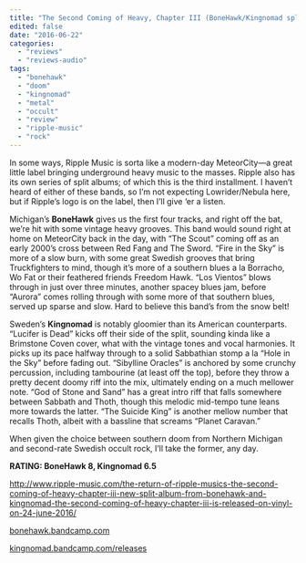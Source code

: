```yaml
---
title: "The Second Coming of Heavy, Chapter III (BoneHawk/Kingnomad split)"
edited: false
date: "2016-06-22"
categories:
  - "reviews"
  - "reviews-audio"
tags:
  - "bonehawk"
  - "doom"
  - "kingnomad"
  - "metal"
  - "occult"
  - "review"
  - "ripple-music"
  - "rock"
---
```


In some ways, Ripple Music is sorta like a modern-day MeteorCity—a great little label bringing underground heavy music to the masses. Ripple also has its own series of split albums; of which this is the third installment. I haven’t heard of either of these bands, so I’m not expecting Lowrider/Nebula here, but if Ripple’s logo is on the label, then I’ll give ‘er a listen.

Michigan’s **BoneHawk** gives us the first four tracks, and right off the bat, we’re hit with some vintage heavy grooves. This band would sound right at home on MeteorCity back in the day, with “The Scout” coming off as an early 2000’s cross between Red Fang and The Sword. “Fire in the Sky” is more of a slow burn, with some great Swedish grooves that bring Truckfighters to mind, though it’s more of a southern blues a la Borracho, Wo Fat or their feathered friends Freedom Hawk. “Los Vientos” blows through in just over three minutes, another spacey blues jam, before “Aurora” comes rolling through with some more of that southern blues, served up sparse and slow. Hard to believe this band’s from the snow belt!

Sweden’s **Kingnomad** is notably gloomier than its American counterparts. “Lucifer is Dead” kicks off their side of the split, sounding kinda like a Brimstone Coven cover, what with the vintage tones and vocal harmonies. It picks up its pace halfway through to a solid Sabbathian stomp a la “Hole in the Sky” before fading out. “Sibylline Oracles” is anchored by some crunchy percussion, including tambourine (at least off the top), before they throw a pretty decent doomy riff into the mix, ultimately ending on a much mellower note. “God of Stone and Sand” has a great intro riff that falls somewhere between Sabbath and Thoth, though this melodic mid-tempo tune leans more towards the latter. “The Suicide King” is another mellow number that recalls Thoth, albeit with a bassline that screams “Planet Caravan.”

When given the choice between southern doom from Northern Michigan and second-rate Swedish occult rock, I’ll take the former, any day.

**RATING: BoneHawk 8, Kingnomad 6.5**

http://www.ripple-music.com/the-return-of-ripple-musics-the-second-coming-of-heavy-chapter-iii-new-split-album-from-bonehawk-and-kingnomad-the-second-coming-of-heavy-chapter-iii-is-released-on-vinyl-on-24-june-2016/

[bonehawk.bandcamp.com](https://bonehawk.bandcamp.com/)

[kingnomad.bandcamp.com/releases](https://kingnomad.bandcamp.com/releases)
